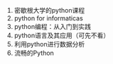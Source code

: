 1. 密歇根大学的python课程
2. python for informaticas
3. python编程：从入门到实践
4. python语言及其应用（可先不看）
5. 利用python进行数据分析
6. 流畅的Python
